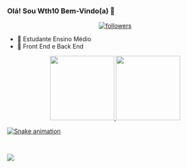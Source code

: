 ### Olá! Sou Wth10 Bem-Vindo(a) 👋

<p align="center">
  <a href="https://github.com/ericxlima">
    <img alt="followers" title="Follow me on Github" src="https://img.shields.io/github/followers/ericxlima?color=236ad3&labelColor=1155ba&style=for-the-badge&logo=github&label=Follow%20me"/></a>
</p>

- 🌱 Estudante Ensino Médio 
- 🙂 Front End e Back End

<div align="center">
  <a href="https://github.com/Wth10">
  <img height="150em" src="https://github-readme-stats.vercel.app/api?username=Wth10&show_icons=true&theme=dracula&include_all_commits=true&count_private=true"/>
  <img height="150em" src="https://github-readme-stats.vercel.app/api/top-langs/?username=Wth10&layout=compact&langs_count=7&theme=dracula"/>
</div>
  
![Snake animation](https://github.com/Wth10/Wth10/blob/output/github-contribution-grid-snake.svg)
  
<br>
  
<a href=""><img src="https://img.shields.io/badge/-Gmail-%23333?style=for-the-badge&logo=gmail&logoColor=white" target="_blank"></a>
